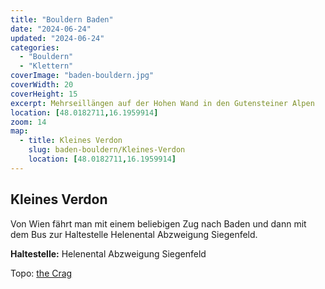 ```yaml
---
title: "Bouldern Baden"
date: "2024-06-24"
updated: "2024-06-24"
categories:
  - "Bouldern"
  - "Klettern"
coverImage: "baden-bouldern.jpg"
coverWidth: 20
coverHeight: 15
excerpt: Mehrseillängen auf der Hohen Wand in den Gutensteiner Alpen
location: [48.0182711,16.1959914]
zoom: 14
map:
  - title: Kleines Verdon
    slug: baden-bouldern/Kleines-Verdon
    location: [48.0182711,16.1959914]
---
```


## Kleines Verdon
Von Wien fährt man mit einem beliebigen Zug nach Baden und dann mit dem Bus zur Haltestelle Helenental Abzweigung Siegenfeld.

**Haltestelle:** Helenental Abzweigung Siegenfeld	

Topo: [the Crag](https://www.thecrag.com/climbing/austria/wien-vienna-area/wien-vienna-and-surrounds/vorderes-helental/area/761450622/routes)

